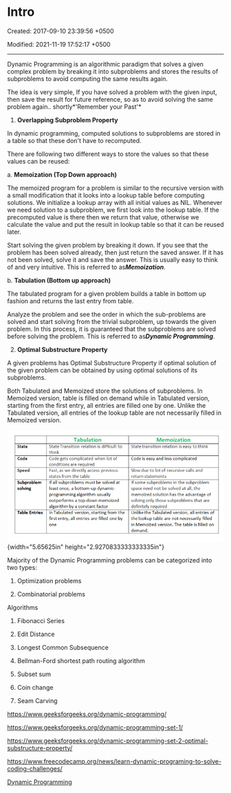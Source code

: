# Intro

Created: 2017-09-10 23:39:56 +0500

Modified: 2021-11-19 17:52:17 +0500

---

Dynamic Programming is an algorithmic paradigm that solves a given complex problem by breaking it into subproblems and stores the results of subproblems to avoid computing the same results again.

The idea is very simple, If you have solved a problem with the given input, then save the result for future reference, so as to avoid solving the same problem again.. shortly*'Remember your Past'*



1.  **Overlapping Subproblem Property**

In dynamic programming, computed solutions to subproblems are stored in a table so that these don't have to recomputed.



There are following two different ways to store the values so that these values can be reused:

a.  **Memoization (Top Down approach)**

The memoized program for a problem is similar to the recursive version with a small modification that it looks into a lookup table before computing solutions. We initialize a lookup array with all initial values as NIL. Whenever we need solution to a subproblem, we first look into the lookup table. If the precomputed value is there then we return that value, otherwise we calculate the value and put the result in lookup table so that it can be reused later.

Start solving the given problem by breaking it down. If you see that the problem has been solved already, then just return the saved answer. If it has not been solved, solve it and save the answer. This is usually easy to think of and very intuitive. This is referred to as***Memoization***.



b.  **Tabulation (Bottom up approach)**

The tabulated program for a given problem builds a table in bottom up fashion and returns the last entry from table.

Analyze the problem and see the order in which the sub-problems are solved and start solving from the trivial subproblem, up towards the given problem. In this process, it is guaranteed that the subproblems are solved before solving the problem. This is referred to as***Dynamic Programming***.



2.  **Optimal Substructure Property**

A given problems has Optimal Substructure Property if optimal solution of the given problem can be obtained by using optimal solutions of its subproblems.



Both Tabulated and Memoized store the solutions of subproblems. In Memoized version, table is filled on demand while in Tabulated version, starting from the first entry, all entries are filled one by one. Unlike the Tabulated version, all entries of the lookup table are not necessarily filled in Memoized version.

![tabulation-vs-memoization](media/Intro-image1.png){width="5.65625in" height="2.9270833333333335in"}

Majority of the Dynamic Programming problems can be categorized into two types:

1.  Optimization problems

2.  Combinatorial problems



Algorithms

1.  Fibonacci Series

2.  Edit Distance

3.  Longest Common Subsequence

4.  Bellman-Ford shortest path routing algorithm

5.  Subset sum

6.  Coin change

7.  Seam Carving



<https://www.geeksforgeeks.org/dynamic-programming/>

<https://www.geeksforgeeks.org/dynamic-programming-set-1/>

<https://www.geeksforgeeks.org/dynamic-programming-set-2-optimal-substructure-property/>

<https://www.freecodecamp.org/news/learn-dynamic-programing-to-solve-coding-challenges/>

[Dynamic Programming](https://www.youtube.com/playlist?list=PLrmLmBdmIlpsHaNTPP_jHHDx_os9ItYXr)

